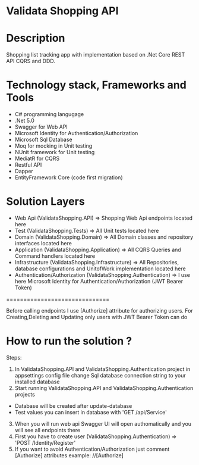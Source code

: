 
# Validata Shopping API

# Description

Shopping list tracking app with implementation based on .Net Core REST API CQRS and DDD.

# Technology stack, Frameworks and Tools

- C# programming langugage
- .Net 5.0
- Swagger for Web API
- Microsoft Identity for Authentication/Authorization
- Microsoft Sql Database
- Moq for mocking in Unit testing
- NUnit framework for Unit testing
- MediatR for CQRS
- Restful API
- Dapper
- EntityFramework Core (code first migration)

# Solution Layers

- Web Api (ValidataShopping.API) => Shopping Web Api endpoints located here
- Test (ValidataShopping.Tests) => All Unit tests located here
- Domain (ValidataShopping.Domain) => All Domain classes and repository interfaces located here
- Application (ValidataShopping.Application) => All CQRS Queries and Command handlers located here
- Infrastructure (ValidataShopping.Infrastructure) => All Repositories, database configurations and UnitofWork implementation located here
- Authentication/Authorization (ValidataShopping.Authentication) => I use here Microsoft Identity for Authentication/Authorization (JWT Bearer Token)

==============================

Before calling endpoints I use [Authorize] attribute for authorizing users. For Creating,Deleting and Updating only users with JWT Bearer Token can do
# How to run the solution ?

Steps:

1. In ValidataShopping.API and ValidataShopping.Authentication project in appsettings config file change Sql database connection string to your installed database
2. Start running ValidataShopping.API and ValidataShopping.Authentication projects 
- Database will be created after update-database
- Test values you can insert in database with 'GET ​/api​/Service'
3. When you will run web api Swagger UI will open authomatically and you will see all endpoints there
4. First you have to create user (ValidataShopping.Authentication) => 'POST /Identity​/Register'
5. If you want to avoid Authentication/Authorization just comment [Authorize]  attributes
example: //[Authorize]
